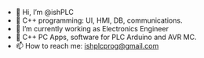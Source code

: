 - 👋 Hi, I’m @ishPLC
- 👀 C++ programming: UI, HMI, DB, communications. 
- 🌱 I’m currently working as Electronics Engineer
- 💞️ C++ PC Apps, software for PLC Arduino and AVR MC.
- 📫 How to reach me: ishplcprog@gmail.com

<!---
ishPLC/ishPLC is a ✨ special ✨ repository because its `README.md` (this file) appears on your GitHub profile.
You can click the Preview link to take a look at your changes.
--->
